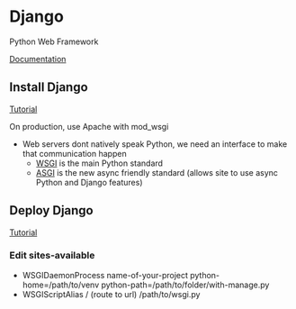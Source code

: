 # Django

Python Web Framework

[Documentation](https://docs.djangoproject.com/en/5.0/)

## Install Django

[Tutorial](https://docs.djangoproject.com/en/5.0/topics/install/#how-to-install-django)

On production, use Apache with mod_wsgi
- Web servers dont natively speak Python, we need an interface to make that communication happen
  - [WSGI](https://wsgi.readthedocs.io/en/latest/) is the main Python standard
  - [ASGI](https://asgi.readthedocs.io/en/latest/) is the new async friendly standard (allows site to use async Python and Django features)

## Deploy Django

[Tutorial](https://www.digitalocean.com/community/tutorials/how-to-serve-django-applications-with-apache-and-mod_wsgi-on-ubuntu-16-04)

### Edit sites-available

- WSGIDaemonProcess name-of-your-project python-home=/path/to/venv python-path=/path/to/folder/with-manage.py
- WSGIScriptAlias / (route to url) /path/to/wsgi.py